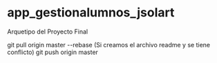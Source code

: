 # app_gestionalumnos_jsolart
Arquetipo del Proyecto Final

 git pull origin master --rebase (Si creamos el archivo readme y se tiene conflicto)
 git push origin master
